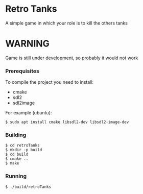# Retro Tanks

A simple game in which your role is to kill the others tanks

# WARNING

Game is still under development, so probably it would not work

### Prerequisites

To compile the project you need to install:
* cmake
* sdl2
* sdl2image

For example (ubuntu):
```
$ sudo apt install cmake libsdl2-dev libsdl2-image-dev
```

### Building

```
$ cd retroTanks
$ mkdir -p build
$ cd build
$ cmake ..
$ make
```

### Running

```
$ ./build/retroTanks
```
